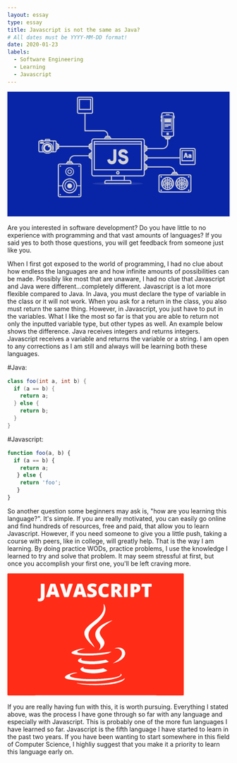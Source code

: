 ```yaml
---
layout: essay
type: essay
title: Javascript is not the same as Java?
# All dates must be YYYY-MM-DD format!
date: 2020-01-23
labels:
  - Software Engineering
  - Learning
  - Javascript
---
```


<img class="ui tiny left circular floated image" src="../images/js1.jpg">

Are you interested in software development? Do you have little to no experience with programming and that vast amounts of languages? If you said yes to both those questions, you will get feedback from someone just like you.

When I first got exposed to the world of programming, I had no clue about how endless the languages are and how infinite amounts of possibilities can be made. Possibly like most that are unaware, I had no clue that Javascript and Java were different...completely different. Javascript is a lot more flexible compared to Java. In Java, you must declare the type of variable in the class or it will not work. When you ask for a return in the class, you also must return the same thing. However, in Javascript, you just have to put in the variables. What I like the most so far is that you are able to return not only the inputted variable type, but other types as well. An example below shows the difference. Java receives integers and returns integers. Javascript receives a variable and returns the variable or a string. I am open to any corrections as I am still and always will be learning both these languages.

#Java:
```java
class foo(int a, int b) {
  if (a == b) {
    return a;
  } else {
    return b;
  }
}
```
#Javascript:
```javascript
function foo(a, b) {
  if (a == b) {
    return a;
   } else { 
    return 'foo';
   }
}
```
So another question some beginners may ask is, "how are you learning this language?". It's simple. If you are really motivated, you can easily go online and find hundreds of resources, free and paid, that allow you to learn Javascript. However, if you need someone to give you a little push, taking a course with peers, like in college, will greatly help. That is the way I am learning. By doing practice WODs, practice problems, I use the knowledge I learned to try and solve that problem. It may seem stressful at first, but once you accomplish your first one, you'll be left craving more. 

<img class="ui tiny left circular floated image" src="../images/js2.png">

If you are really having fun with this, it is worth pursuing. Everything I stated above, was the process I have gone through so far with any language and especially with Javascript. This is probably one of the more fun languages I have learned so far. Javascript is the fifth language I have started to learn in the past two years. If you have been wanting to start somewhere in this field of Computer Science, I highliy suggest that you make it a priority to learn this language early on.

